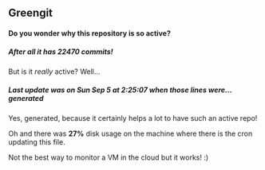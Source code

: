 ## Greengit

#### Do you wonder why this repository is so active?

##### After all it has 22470 commits!

But is it *really* active? Well...

##### Last update was on Sun Sep 5 at 2:25:07 when those lines were... generated

Yes, generated, because it certainly helps a lot to have such an active repo!

Oh and there was **27%** disk usage on the machine
where there is the cron updating this file.

Not the best way to monitor a VM in the cloud but it works! :)
